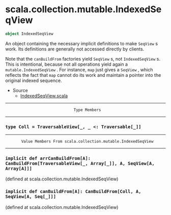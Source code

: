 
#                   scala.collection.mutable.IndexedSeqView                   #

```scala
object IndexedSeqView
```

An object containing the necessary implicit definitions to make `SeqView` s
work. Its definitions are generally not accessed directly by clients.

Note that the `canBuildFrom` factories yield `SeqView` s, not `IndexedSeqView`
s. This is intentional, because not all operations yield again a
 `mutable.IndexedSeqView` . For instance, `map` just gives a `SeqView` , which
reflects the fact that `map` cannot do its work and maintain a pointer into the
original indexed sequence.

* Source
  * [IndexedSeqView.scala](https://github.com/scala/scala/tree/6d09a1ba5f/src/library/scala/collection/mutable/IndexedSeqView.scala#L1)


--------------------------------------------------------------------------------
                                  Type Members
--------------------------------------------------------------------------------


### `type Coll = TraversableView[_, _ <: Traversable[_]]`                    ###


--------------------------------------------------------------------------------
           Value Members From scala.collection.mutable.IndexedSeqView
--------------------------------------------------------------------------------


### `implicit def arrCanBuildFrom[A]: CanBuildFrom[TraversableView[_, Array[_]], A, SeqView[A, Array[A]]]` ###

(defined at scala.collection.mutable.IndexedSeqView)


### `implicit def canBuildFrom[A]: CanBuildFrom[Coll, A, SeqView[A, Seq[_]]]` ###
(defined at scala.collection.mutable.IndexedSeqView)
